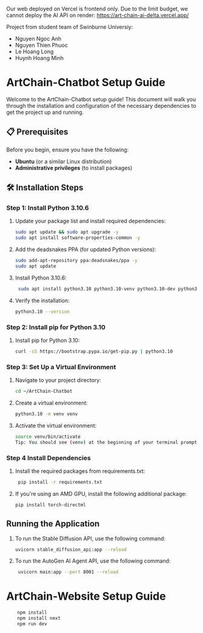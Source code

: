 Our web deployed on Vercel is frontend only. Due to the limit budget, we cannot deploy the AI API on render: https://art-chain-ai-delta.vercel.app/

Project from student team of Swinburne Universiy:
- Nguyen Ngoc Anh
- Nguyen Thien Phuoc
- Le Hoang Long
- Huynh Hoang Minh

# ArtChain-Chatbot Setup Guide

Welcome to the ArtChain-Chatbot setup guide! This document will walk you through the installation and configuration of the necessary dependencies to get the project up and running.

## 📋 Prerequisites

Before you begin, ensure you have the following:

- **Ubuntu** (or a similar Linux distribution)
- **Administrative privileges** (to install packages)

## 🛠 Installation Steps

### Step 1: Install Python 3.10.6

1. Update your package list and install required dependencies:

   ```bash
   sudo apt update && sudo apt upgrade -y
   sudo apt install software-properties-common -y

2. Add the deadsnakes PPA (for updated Python versions):

    ```bash
    sudo add-apt-repository ppa:deadsnakes/ppa -y
    sudo apt update

3. Install Python 3.10.6:
   ```bash
    sudo apt install python3.10 python3.10-venv python3.10-dev python3.10-distutils -y

4. Verify the installation:

   ```bash
   python3.10 --version

### Step 2: Install pip for Python 3.10

1. Install pip for Python 3.10:

   ```bash
   curl -sS https://bootstrap.pypa.io/get-pip.py | python3.10

### Step 3: Set Up a Virtual Environment

1. Navigate to your project directory:
   
   ```bash
   cd ~/ArtChain-Chatbot

2. Create a virtual environment:

   ```bash
   python3.10 -m venv venv

3. Activate the virtual environment:

   ```bash
   source venv/bin/activate
   Tip: You should see (venv) at the beginning of your terminal prompt, indicating the virtual environment is active.
### Step 4 Install Dependencies
1. Install the required packages from requirements.txt:
   
   ```bash
    pip install -r requirements.txt
2. If you're using an AMD GPU, install the following additional package:

   ```bash
   pip install torch-directml

## Running the Application
1. To run the Stable Diffusion API, use the following command:

    ```bash
    uvicorn stable_diffusion_api:app --reload

2. To run the AutoGen AI Agent API, use the following command:

   ```bash
    uvicorn main:app --port 8001 --reload

# ArtChain-Website Setup Guide

```bash
    npm install
    npm install next
    npm run dev
